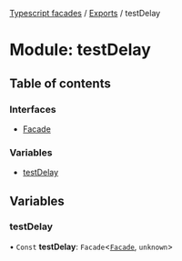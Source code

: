 [Typescript facades](../index.md) / [Exports](../modules.md) / testDelay

# Module: testDelay

## Table of contents

### Interfaces

- [Facade](../interfaces/testDelay.Facade.md)

### Variables

- [testDelay](testDelay.md#testdelay)

## Variables

### testDelay

• `Const` **testDelay**: `Facade`<[`Facade`](../interfaces/testDelay.Facade.md), `unknown`\>
